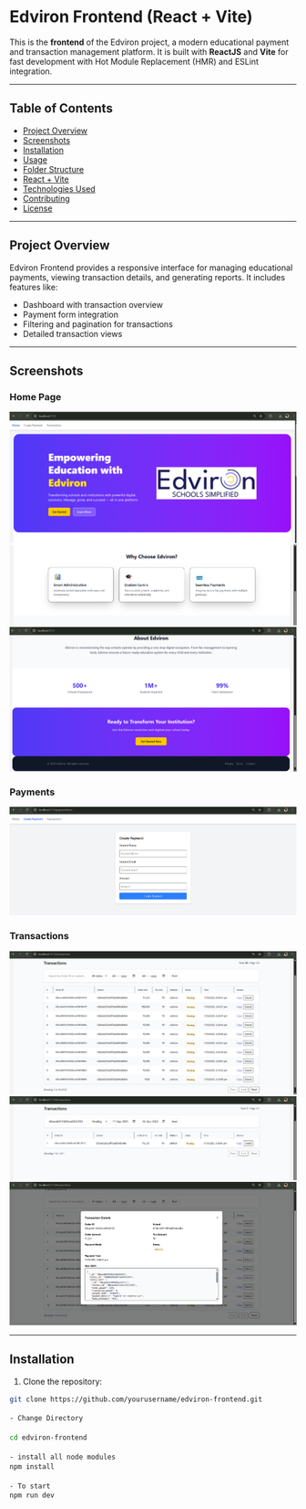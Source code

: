 # Edviron Frontend (React + Vite)

This is the **frontend** of the Edviron project, a modern educational payment and transaction management platform. It is built with **ReactJS** and **Vite** for fast development with Hot Module Replacement (HMR) and ESLint integration.  

---

## Table of Contents

- [Project Overview](#project-overview)  
- [Screenshots](#screenshots)  
- [Installation](#installation)  
- [Usage](#usage)  
- [Folder Structure](#folder-structure)  
- [React + Vite](#react--vite)  
- [Technologies Used](#technologies-used)  
- [Contributing](#contributing)  
- [License](#license)  

---

## Project Overview

Edviron Frontend provides a responsive interface for managing educational payments, viewing transaction details, and generating reports. It includes features like:

- Dashboard with transaction overview  
- Payment form integration  
- Filtering and pagination for transactions  
- Detailed transaction views  

---

## Screenshots

### Home Page
![Home 1](src/assets/images/home_1.png)  
![Home 2](src/assets/images/home_2.png)  
![Home 3](src/assets/images/home_3.png)  

### Payments
![Payment 1](src/assets/images/payment_1.png)  

### Transactions
![Transaction with Pagination](src/assets/images/transaction_with_pagination.png)  
![Transaction with Filter](src/assets/images/transaction_with_filter.png)  
![Transaction Details](src/assets/images/transaction_details.png)  
 

---

## Installation

1. Clone the repository:

```bash
git clone https://github.com/yourusername/edviron-frontend.git

- Change Directory

cd edviron-frontend

- install all node modules 
npm install

- To start
npm run dev



